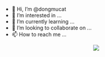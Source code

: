 - 👋 Hi, I’m @dongmucat
- 👀 I’m interested in ...
- 🌱 I’m currently learning ...
- 💞️ I’m looking to collaborate on ...
- 📫 How to reach me ...
<div align="center"> <img src="https://activity-graph.herokuapp.com/graph?dongmucat=sun0225SUN&theme=xcode" /> </div>
<!---
dongmucat/dongmucat is a ✨ special ✨ repository because its `README.md` (this file) appears on your GitHub profile.
You can click the Preview link to take a look at your changes.
--->
